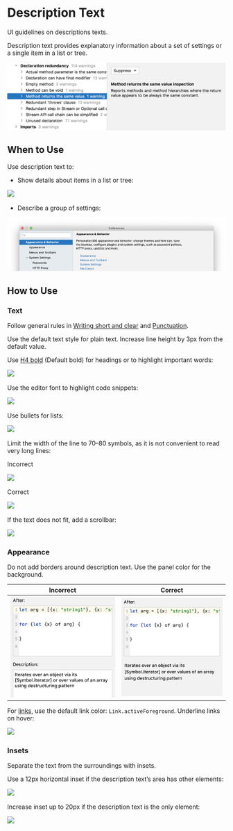 <!-- Copyright 2000-2024 JetBrains s.r.o. and contributors. Use of this source code is governed by the Apache 2.0 license. -->

# Description Text

<link-summary>UI guidelines on descriptions texts.</link-summary>

Description text provides explanatory information about a set of settings or a single item in a list or tree.

![](../../../images/ui/description_text/01_example.png)


## When to Use

Use description text to:

* Show details about items in a list or tree:

![](02_use_in_tree.png)

* Describe a group of settings:

![](../../../images/ui/description_text/03_use_in_settings.png)


## How to Use

### Text

Follow general rules in [Writing short and clear](writing_short.md) and [Punctuation](punctuation.md).

Use the default text style for plain text. Increase line height by 3px from the default value.

Use [H4 bold](typography.md) (Default bold) for headings or to highlight important words:

![](04_bold_header.png)

Use the editor font to highlight code snippets:

![](05_editor_font.png)

Use bullets for lists:

![](06_bullets.png)

Limit the width of the line to 70–80 symbols, as it is not convenient to read very long lines:

<p class='label incorrect'>Incorrect</p>

![](07_width_incorrect.png)

<p class='label correct'>Correct</p>

![](07_width_correct.png)

If the text does not fit, add a scrollbar:

![](08_scroll.png)


### Appearance

Do not add borders around description text. Use the panel color for the background.

| Incorrect                                                       | Correct                                                       |
|-----------------------------------------------------------------|---------------------------------------------------------------|
| ![](../../../images/ui/description_text/09_frame_incorrect.png) | ![](../../../images/ui/description_text/09_frame_correct.png) |

For [links](link.md), use the default link color: `Link.activeForeground`. Underline links on hover:

![](10_link.png)


### Insets

<p>Separate the text from the surroundings with insets.</p>

Use a 12px horizontal inset if the description text’s area has other elements:

![](11_insets_12.png)

Increase inset up to 20px if the description text is the only element:

![](11_insets_20.png)

